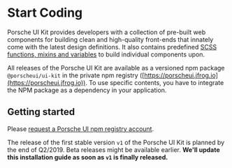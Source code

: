 # Start Coding

Porsche UI Kit provides developers with a collection of pre-built web components for building clean and high-quality front-ends that innately come with the latest design definitions. It also contains predefined [SCSS functions, mixins and variables](/#/web/scss-utils/introduction) to build individual components upon.

All releases of the Porsche UI Kit are available as a versioned npm package `@porscheui/ui-kit` in the private npm registry ([https://porscheui.jfrog.io](https://porscheui.jfrog.io)). To use specific contents, you have to integrate the NPM package as a dependency in your application.

## Getting started
Please [request a Porsche UI npm registry account](http://eepurl.com/gnOIXD).  

The release of the first stable version `v1` of the Porsche UI Kit is planned by the end of Q2/2019. Beta releases might be available earlier.
**We'll update this installation guide as soon as `v1` is finally released.**
